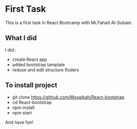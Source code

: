 # First Task

This is a first task in React Bootcamp with Mr.Fahad Al-Subaie.

## What I did
I did :
- create React app
- added bootstrap tamplate
- reduse and edit structure floders

## To install project
- git clone https://github.com/Mosaibah/React-bootstrap
- cd React-bootstrap
- npm install
- npm start


And have fun!
